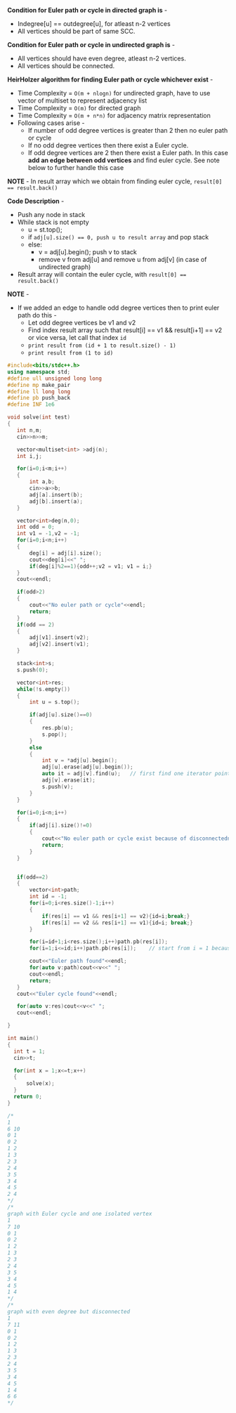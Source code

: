 **Condition for Euler path or cycle in directed graph is** - 
* Indegree[u] == outdegree[u], for atleast n-2 vertices
* All vertices should be part of same SCC.

**Condition for Euler path or cycle in undirected graph is** - 
* All vertices should have even degree, atleast n-2 vertices.
* All vertices should be connected.

**HeirHolzer algorithm for finding Euler path or cycle whichever exist** - 
* Time Complexity = `O(m + nlogn)` for undirected graph, have to use vector of multiset to represent adjacency list
* Time Complexity = `O(m)` for directed graph
* Time Complexity = `O(m + n*n)` for adjacency matrix representation
* Following cases arise - 
  * If number of odd degree vertices is greater than 2 then no euler path or cycle
  * If no odd degree vertices then there exist a Euler cycle.
  * If odd degree vertices are 2 then there exist a Euler path. In this case **add an edge between odd vertices** and find euler cycle. See note below to further handle this case

**NOTE** - In result array which we obtain from finding euler cycle, `result[0] == result.back()`

**Code Description** - 
* Push any node in stack
* While stack is not empty
  * u = st.top(); 
  * if `adj[u].size() == 0, push u to result array` and pop stack
  * else:
    * v = adj[u].begin(); push v to stack
    * remove v from adj[u] and remove u from adj[v] (in case of undirected graph)
* Result array will contain the euler cycle, with `result[0] == result.back()`

**NOTE** - 
* If we added an edge to handle odd degree vertices then to print euler path do this - 
  * Let odd degree vertices be v1 and v2
  * Find index result array such that result[i] == v1 && result[i+1] == v2 or vice versa, let call that index `id` 
  * `print result from (id + 1 to result.size() - 1)`
  * `print result from (1 to id)`

```c++
#include<bits/stdc++.h>
using namespace std;
#define ull unsigned long long
#define mp make_pair
#define ll long long
#define pb push_back
#define INF 1e6

void solve(int test)
{
   int n,m;
   cin>>n>>m;

   vector<multiset<int> >adj(n);
   int i,j;

   for(i=0;i<m;i++)
   {
       int a,b;
       cin>>a>>b;
       adj[a].insert(b);
       adj[b].insert(a);
   }

   vector<int>deg(n,0);
   int odd = 0;
   int v1 = -1,v2 = -1;
   for(i=0;i<n;i++)
   {
       deg[i] = adj[i].size();
       cout<<deg[i]<<" ";
       if(deg[i]%2==1){odd++;v2 = v1; v1 = i;}
   }
   cout<<endl;

   if(odd>2)
   {
       cout<<"No euler path or cycle"<<endl;
       return;
   }
   if(odd == 2)
   {
       adj[v1].insert(v2);
       adj[v2].insert(v1);
   }

   stack<int>s;
   s.push(0);

   vector<int>res;
   while(!s.empty())
   {
       int u = s.top();

       if(adj[u].size()==0)
       {
           res.pb(u);
           s.pop();
       }
       else
       {
           int v = *adj[u].begin();
           adj[u].erase(adj[u].begin());
           auto it = adj[v].find(u);   // first find one iterator pointing to u. Because simply calling multiset.erase(value) removes all instances of that value.
           adj[v].erase(it);
           s.push(v);
       }
   }

   for(i=0;i<n;i++)
   {
       if(adj[i].size()!=0)
       {
           cout<<"No euler path or cycle exist because of disconnectedness"<<endl;
           return;
       }
   }


   if(odd==2)
   {
       vector<int>path;
       int id = -1;
       for(i=0;i<res.size()-1;i++)
       {
           if(res[i] == v1 && res[i+1] == v2){id=i;break;}
           if(res[i] == v2 && res[i+1] == v1){id=i; break;}
       }

       for(i=id+1;i<res.size();i++)path.pb(res[i]);
       for(i=1;i<=id;i++)path.pb(res[i]);    // start from i = 1 because res[res.size()-1] == res[0] because it was a euler cycle ******

       cout<<"Euler path found"<<endl;
       for(auto v:path)cout<<v<<" ";
       cout<<endl;
       return;
   }
   cout<<"Euler cycle found"<<endl;

   for(auto v:res)cout<<v<<" ";
   cout<<endl;

}

int main()
{
  int t = 1;
  cin>>t;

  for(int x = 1;x<=t;x++)
  {
      solve(x);
  }
  return 0;
}

/*
1
6 10
0 1
0 2
1 2
1 3
2 3
2 4
3 5
3 4
4 5
2 4
*/
/*
graph with Euler cycle and one isolated vertex
1
7 10
0 1
0 2
1 2
1 3
2 3
2 4
3 5
3 4
4 5
1 4
*/
/*
graph with even degree but disconnected
1
7 11
0 1
0 2
1 2
1 3
2 3
2 4
3 5
3 4
4 5
1 4
6 6
*/

```
